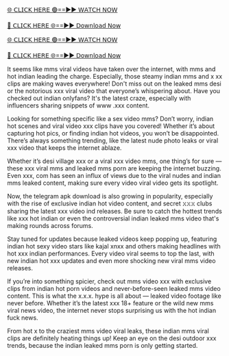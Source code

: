 

[🌐 𝖢𝖫𝖨𝖢𝖪 𝖧𝖤𝖱𝖤 🟢==►► 𝖶𝖠𝖳𝖢𝖧 𝖭𝖮𝖶](https://3-tanei-pinik.blogspot.com/2025/01/viral-video.html)

[🔴 𝖢𝖫𝖨𝖢𝖪 𝖧𝖤𝖱𝖤 🌐==►► 𝖣𝗈𝗐𝗇𝗅𝗈𝖺𝖽 𝖭𝗈𝗐](https://3-tanei-pinik.blogspot.com/2025/01/viral-video.html)

[🌐 𝖢𝖫𝖨𝖢𝖪 𝖧𝖤𝖱𝖤 🟢==►► 𝖶𝖠𝖳𝖢𝖧 𝖭𝖮𝖶](https://3-tanei-pinik.blogspot.com/2025/01/viral-video.html)

[🔴 𝖢𝖫𝖨𝖢𝖪 𝖧𝖤𝖱𝖤 🌐==►► 𝖣𝗈𝗐𝗇𝗅𝗈𝖺𝖽 𝖭𝗈𝗐](https://3-tanei-pinik.blogspot.com/2025/01/viral-video.html)


It seems like mms viral videos have taken over the internet, with mms and hot indian leading the charge. Especially, those steamy indian mms and x xx clips are making waves everywhere! Don't miss out on the leaked mms desi or the notorious xxx viral video that everyone’s whispering about. Have you checked out indian onlyfans? It's the latest craze, especially with influencers sharing snippets of www .xxx content.

Looking for something specific like a sex video mms? Don’t worry, indian hot scenes and viral video xxx clips have you covered! Whether it’s about capturing hot pics, or finding indian hot videos, you won’t be disappointed. There’s always something trending, like the latest nude photo leaks or viral xxx video that keeps the internet ablaze.

Whether it’s desi village xxx or a viral xxx video mms, one thing’s for sure — these xxx viral mms and leaked mms porn are keeping the internet buzzing. Even xxx, com has seen an influx of views due to the viral nudes and indian mms leaked content, making sure every video viral video gets its spotlight.

Now, the telegram apk download is also growing in popularity, especially with the rise of exclusive indian hot video content, and secret 𝚡𝚡𝚡 clubs sharing the latest xxx video ind releases. Be sure to catch the hottest trends like xxx hot indian or even the controversial indian leaked mms video that's making rounds across forums.

Stay tuned for updates because leaked videos keep popping up, featuring indian hot sexy video stars like kajal xnxx and others making headlines with hot xxx indian performances. Every video viral seems to top the last, with new indian hot xxx updates and even more shocking new viral mms video releases.

If you’re into something spicier, check out mms video xxx with exclusive clips from indian hot porn videos and never-before-seen leaked mms video content. This is what the x.x.x. hype is all about — leaked video footage like never before. Whether it’s the latest xxx 18+ feature or the wild new mms viral news video, the internet never stops surprising us with the hot indian fuck news.

From hot x to the craziest mms video viral leaks, these indian mms viral clips are definitely heating things up! Keep an eye on the desi outdoor xxx trends, because the indian leaked mms porn is only getting started.
